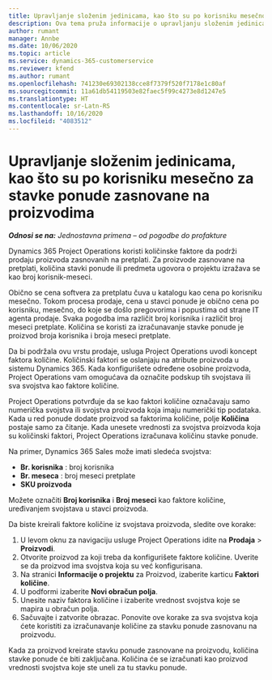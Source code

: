 ```yaml
---
title: Upravljanje složenim jedinicama, kao što su po korisniku mesečno za stavke ponude zasnovane na proizvodima
description: Ova tema pruža informacije o upravljanju složenim jedinicama za stavke ponude zasnovane na proizvodu.
author: rumant
manager: Annbe
ms.date: 10/06/2020
ms.topic: article
ms.service: dynamics-365-customerservice
ms.reviewer: kfend
ms.author: rumant
ms.openlocfilehash: 741230e69302138cce8f7379f520f7178e1c80af
ms.sourcegitcommit: 11a61db54119503e82faec5f99c4273e8d1247e5
ms.translationtype: HT
ms.contentlocale: sr-Latn-RS
ms.lasthandoff: 10/16/2020
ms.locfileid: "4083512"
---
```

# <a name="managing-complex-units-such-as-per-user-per-month-for-product-based-quote-lines"></a>Upravljanje složenim jedinicama, kao što su po korisniku mesečno za stavke ponude zasnovane na proizvodima

_**Odnosi se na:** Jednostavna primena – od pogodbe do profakture_

Dynamics 365 Project Operations koristi količinske faktore da podrži prodaju proizvoda zasnovanih na pretplati. Za proizvode zasnovane na pretplati, količina stavki ponude ili predmeta ugovora o projektu izražava se kao broj korisnik-meseci.

Obično se cena softvera za pretplatu čuva u katalogu kao cena po korisniku mesečno. Tokom procesa prodaje, cena u stavci ponude je obično cena po korisniku, mesečno, do koje se došlo pregovorima i popustima od strane IT agenta prodaje. Svaka pogodba ima različit broj korisnika i različit broj meseci pretplate. Količina se koristi za izračunavanje stavke ponude je proizvod broja korisnika i broja meseci pretplate.

Da bi podržala ovu vrstu prodaje, usluga Project Operations uvodi koncept faktora količine. Količinski faktori se oslanjaju na atribute proizvoda u sistemu Dynamics 365. Kada konfigurišete određene osobine proizvoda, Project Operations vam omogućava da označite podskup tih svojstava ili sva svojstva kao faktore količine.

Project Operations potvrđuje da se kao faktori količine označavaju samo numerička svojstva ili svojstva proizvoda koja imaju numerički tip podataka. Kada u red ponude dodate proizvod sa faktorima količine, polje **Količina** postaje samo za čitanje. Kada unesete vrednosti za svojstva proizvoda koja su količinski faktori, Project Operations izračunava količinu stavke ponude.

Na primer, Dynamics 365 Sales može imati sledeća svojstva:

- **Br. korisnika** : broj korisnika
- **Br. meseca** : broj meseci pretplate
- **SKU proizvoda**

Možete označiti **Broj korisnika** i **Broj meseci** kao faktore količine, uređivanjem svojstava u stavci proizvoda.

Da biste kreirali faktore količine iz svojstava proizvoda, sledite ove korake:

1. U levom oknu za navigaciju usluge Project Operations idite na **Prodaja** > **Proizvodi**.
2. Otvorite proizvod za koji treba da konfigurišete faktore količine. Uverite se da proizvod ima svojstva koja su već konfigurisana.
3. Na stranici **Informacije o projektu** za Proizvod, izaberite karticu **Faktori količine**.
4. U podformi izaberite **Novi obračun polja**.
5. Unesite naziv faktora količine i izaberite vrednost svojstva koje se mapira u obračun polja.
6. Sačuvajte i zatvorite obrazac. Ponovite ove korake za sva svojstva koja ćete koristiti za izračunavanje količine za stavku ponude zasnovanu na proizvodu.

Kada za proizvod kreirate stavku ponude zasnovane na proizvodu, količina stavke ponude će biti zaključana. Količina će se izračunati kao proizvod vrednosti svojstva koje ste uneli za tu stavku ponude.
